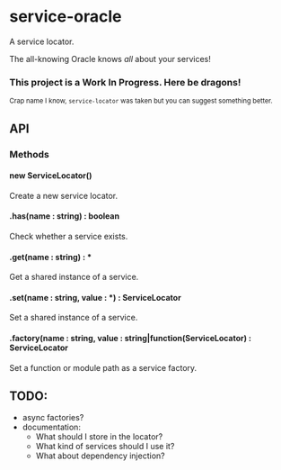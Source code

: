 # service-oracle

A service locator. 

The all-knowing Oracle knows *all* about your services!

### This project is a Work In Progress. Here be dragons!

<small>Crap name I know, `service-locator` was taken but you can suggest something better.</small>


## API

### Methods

#### new ServiceLocator()

Create a new service locator.

#### .has(name : string) : boolean

Check whether a service exists.

#### .get(name : string) : *

Get a shared instance of a service.

#### .set(name : string, value : *) : ServiceLocator

Set a shared instance of a service.

#### .factory(name : string, value : string|function(ServiceLocator) : ServiceLocator

Set a function or module path as a service factory.
 
## TODO:
- async factories?
- documentation:
    - What should I store in the locator?
    - What kind of services should I use it?
    - What about dependency injection?
